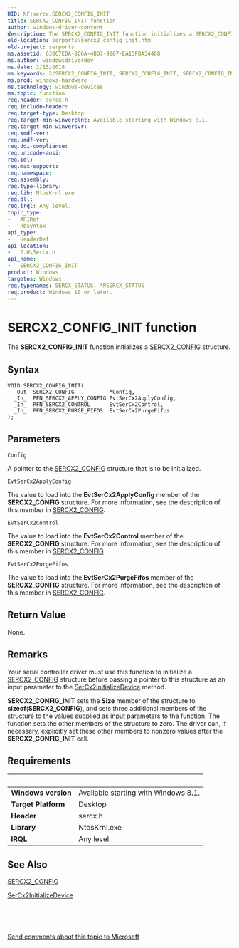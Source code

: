```yaml
---
UID: NF:sercx.SERCX2_CONFIG_INIT
title: SERCX2_CONFIG_INIT function
author: windows-driver-content
description: The SERCX2_CONFIG_INIT function initializes a SERCX2_CONFIG structure.
old-location: serports\sercx2_config_init.htm
old-project: serports
ms.assetid: 630C7EDA-8C6A-4BD7-9287-EA15FBA34408
ms.author: windowsdriverdev
ms.date: 2/15/2018
ms.keywords: 2/SERCX2_CONFIG_INIT, SERCX2_CONFIG_INIT, SERCX2_CONFIG_INIT function [Serial Ports], serports.sercx2_config_init
ms.prod: windows-hardware
ms.technology: windows-devices
ms.topic: function
req.header: sercx.h
req.include-header: 
req.target-type: Desktop
req.target-min-winverclnt: Available starting with Windows 8.1.
req.target-min-winversvr: 
req.kmdf-ver: 
req.umdf-ver: 
req.ddi-compliance: 
req.unicode-ansi: 
req.idl: 
req.max-support: 
req.namespace: 
req.assembly: 
req.type-library: 
req.lib: NtosKrnl.exe
req.dll: 
req.irql: Any level.
topic_type:
-	APIRef
-	kbSyntax
api_type:
-	HeaderDef
api_location:
-	2.0\Sercx.h
api_name:
-	SERCX2_CONFIG_INIT
product: Windows
targetos: Windows
req.typenames: SERCX_STATUS, *PSERCX_STATUS
req.product: Windows 10 or later.
---
```



# SERCX2_CONFIG_INIT function
The <b>SERCX2_CONFIG_INIT</b> function initializes a <a href="..\sercx\ns-sercx-_sercx2_config.md">SERCX2_CONFIG</a> structure.

## Syntax

````
VOID SERCX2_CONFIG_INIT(
  _Out_ SERCX2_CONFIG           *Config,
  _In_  PFN_SERCX2_APPLY_CONFIG EvtSerCx2ApplyConfig,
  _In_  PFN_SERCX2_CONTROL      EvtSerCx2Control,
  _In_  PFN_SERCX2_PURGE_FIFOS  EvtSerCx2PurgeFifos
);
````

## Parameters

`Config`

A pointer to the <a href="..\sercx\ns-sercx-_sercx2_config.md">SERCX2_CONFIG</a> structure that is to be initialized.

`EvtSerCx2ApplyConfig`

The value to load into the <b>EvtSerCx2ApplyConfig</b> member of the <b>SERCX2_CONFIG</b> structure. For more information, see the description of this member in <a href="..\sercx\ns-sercx-_sercx2_config.md">SERCX2_CONFIG</a>.

`EvtSerCx2Control`

The value to load into the <b>EvtSerCx2Control</b> member of the <b>SERCX2_CONFIG</b> structure. For more information, see the description of this member in <a href="..\sercx\ns-sercx-_sercx2_config.md">SERCX2_CONFIG</a>.

`EvtSerCx2PurgeFifos`

The value to load into the <b>EvtSerCx2PurgeFifos</b> member of the <b>SERCX2_CONFIG</b> structure. For more information, see the description of this member in <a href="..\sercx\ns-sercx-_sercx2_config.md">SERCX2_CONFIG</a>.


## Return Value

None.

## Remarks

Your serial controller driver must use this function to initialize a <a href="..\sercx\ns-sercx-_sercx2_config.md">SERCX2_CONFIG</a> structure before passing a pointer to this structure as an input parameter to the <a href="..\sercx\nf-sercx-sercx2initializedevice.md">SerCx2InitializeDevice</a> method.

<b>SERCX2_CONFIG_INIT</b> sets the <b>Size</b> member of the structure to <b>sizeof</b>(<b>SERCX2_CONFIG</b>), and sets three additional members of the structure to the values supplied as input parameters to the function. The function sets the other members of the structure to zero. The driver can, if necessary, explicitly set these other members to nonzero values after the <b>SERCX2_CONFIG_INIT</b> call.

## Requirements
| &nbsp; | &nbsp; |
| ---- |:---- |
| **Windows version** | Available starting with Windows 8.1.  |
| **Target Platform** | Desktop |
| **Header** | sercx.h |
| **Library** | NtosKrnl.exe |
| **IRQL** | Any level. |

## See Also

<a href="..\sercx\ns-sercx-_sercx2_config.md">SERCX2_CONFIG</a>



<a href="..\sercx\nf-sercx-sercx2initializedevice.md">SerCx2InitializeDevice</a>



 

 

<a href="mailto:wsddocfb@microsoft.com?subject=Documentation%20feedback [serports\serports]:%20SERCX2_CONFIG_INIT function%20 RELEASE:%20(2/15/2018)&amp;body=%0A%0APRIVACY STATEMENT%0A%0AWe use your feedback to improve the documentation. We don't use your email address for any other purpose, and we'll remove your email address from our system after the issue that you're reporting is fixed. While we're working to fix this issue, we might send you an email message to ask for more info. Later, we might also send you an email message to let you know that we've addressed your feedback.%0A%0AFor more info about Microsoft's privacy policy, see http://privacy.microsoft.com/en-us/default.aspx." title="Send comments about this topic to Microsoft">Send comments about this topic to Microsoft</a>